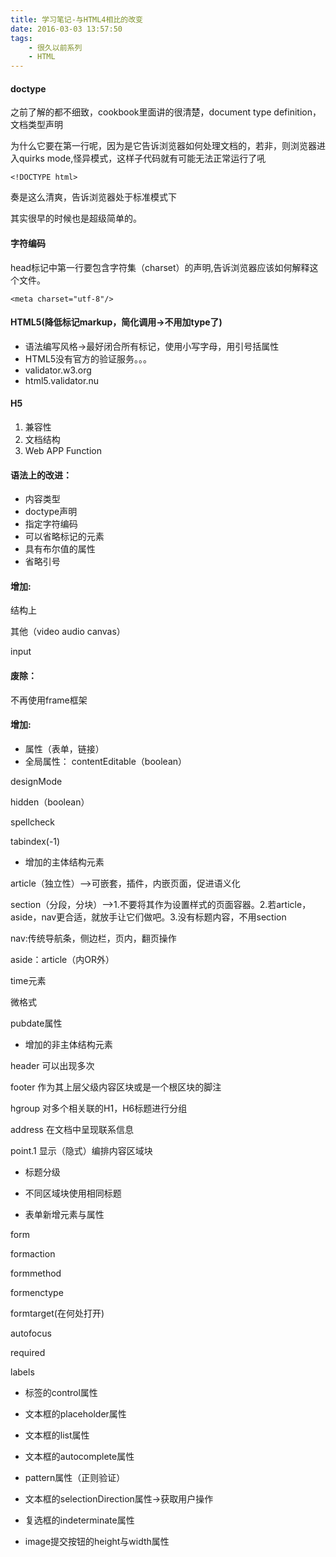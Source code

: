 ```yaml
---
title: 学习笔记-与HTML4相比的改变
date: 2016-03-03 13:57:50
tags:
    - 很久以前系列
    - HTML
---
```


#### doctype
之前了解的都不细致，cookbook里面讲的很清楚，document type definition，文档类型声明

为什么它要在第一行呢，因为是它告诉浏览器如何处理文档的，若非，则浏览器进入quirks mode,怪异模式，这样子代码就有可能无法正常运行了吼

```
<!DOCTYPE html>
```

奏是这么清爽，告诉浏览器处于标准模式下

其实很早的时候也是超级简单的。

#### 字符编码

head标记中第一行要包含字符集（charset）的声明,告诉浏览器应该如何解释这个文件。

```
<meta charset="utf-8"/>
```

#### HTML5(降低标记markup，简化调用->不用加type了)

- 语法编写风格->最好闭合所有标记，使用小写字母，用引号括属性
- HTML5没有官方的验证服务。。。
- validator.w3.org
- html5.validator.nu


#### H5

1. 兼容性
2. 文档结构
3. Web APP Function

#### 语法上的改进：

- 内容类型
- doctype声明
- 指定字符编码
- 可以省略标记的元素
- 具有布尔值的属性
- 省略引号

#### 增加:

结构上

其他（video audio canvas）

input

#### 废除：

不再使用frame框架

#### 增加:

- 属性（表单，链接）
- 全局属性：
contentEditable（boolean）

designMode

hidden（boolean）

spellcheck

tabindex(-1)

- 增加的主体结构元素

article（独立性）——>可嵌套，插件，内嵌页面，促进语义化

section（分段，分块）——>1.不要将其作为设置样式的页面容器。2.若article，aside，nav更合适，就放手让它们做吧。3.没有标题内容，不用section

nav:传统导航条，侧边栏，页内，翻页操作

aside：article（内OR外）

time元素

微格式

pubdate属性

- 增加的非主体结构元素

header 可以出现多次

footer 作为其上层父级内容区块或是一个根区块的脚注

hgroup 对多个相关联的H1，H6标题进行分组

address 在文档中呈现联系信息

point.1 显示（隐式）编排内容区域块

- 标题分级

- 不同区域块使用相同标题

- 表单新增元素与属性

form

formaction

formmethod

formenctype

formtarget(在何处打开)

autofocus

required

labels

- 标签的control属性

- 文本框的placeholder属性

- 文本框的list属性

- 文本框的autocomplete属性

- pattern属性（正则验证）

- 文本框的selectionDirection属性->获取用户操作

- 复选框的indeterminate属性

- image提交按钮的height与width属性